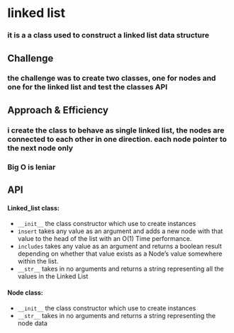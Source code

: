 # linked list
### it is a a class used to construct a linked list data structure

## Challenge
### the challenge was to create two classes, one for nodes and one for the linked list and test the classes API

## Approach & Efficiency
### i create the class to behave as single linked list, the nodes are connected to each other in one direction. each node pointer to the next node only
### Big O is leniar

## API
#### Linked_list class:
- `__init__` the class constructor which use to create instances
- `insert` takes any value as an argument and adds a new node with that value to the head of the list with an O(1) Time performance.
- `includes` takes any value as an argument and returns a boolean result depending on whether that value exists as a Node’s value somewhere within the list.
- `__str__` takes in no arguments and returns a string representing all the values in the Linked List
#### Node class:
- `__init__` the class constructor which use to create instances
- `__str__` takes in no arguments and returns a string representing the node data
